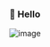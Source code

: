### 👻 Hello

![image](https://github.com/97Project24/say-hello/assets/99783474/9d60392d-9000-4dc6-ba83-dda742d04b73)
